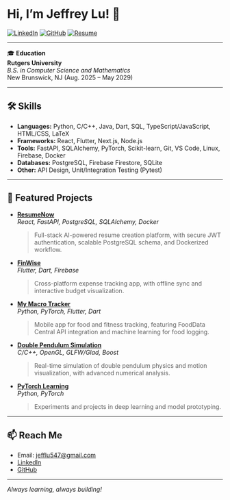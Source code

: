 # Hi, I’m Jeffrey Lu! 👋

[![LinkedIn](https://img.shields.io/badge/LinkedIn-blue?logo=linkedin&logoColor=white)](https://linkedin.com/in/jeffrey-lu)
[![GitHub](https://img.shields.io/badge/GitHub-jeff547-black?logo=github)](https://github.com/jeff547)
[![Resume](https://img.shields.io/badge/Resume-PDF-informational)](./your-resume-file-name.pdf)

---

🎓 **Education**  
**Rutgers University**  
_B.S. in Computer Science and Mathematics_  
New Brunswick, NJ (Aug. 2025 – May 2029)

---

## 🛠️ Skills

- **Languages:** Python, C/C++, Java, Dart, SQL, TypeScript/JavaScript, HTML/CSS, LaTeX
- **Frameworks:** React, Flutter, Next.js, Node.js
- **Tools:** FastAPI, SQLAlchemy, PyTorch, Scikit-learn, Git, VS Code, Linux, Firebase, Docker
- **Databases:** PostgreSQL, Firebase Firestore, SQLite
- **Other:** API Design, Unit/Integration Testing (Pytest)

---

## 🚀 Featured Projects

- [**ResumeNow**](https://github.com/jeff547/Resume-Now)  
  *React, FastAPI, PostgreSQL, SQLAlchemy, Docker*  
  > Full-stack AI-powered resume creation platform, with secure JWT authentication, scalable PostgreSQL schema, and Dockerized workflow.

- [**FinWise**](https://github.com/jeff547/FinWise)  
  *Flutter, Dart, Firebase*  
  > Cross-platform expense tracking app, with offline sync and interactive budget visualization.

- [**My Macro Tracker**](https://github.com/jeff547/My_Macro_Tracker)  
  *Python, PyTorch, Flutter, Dart*  
  > Mobile app for food and fitness tracking, featuring FoodData Central API integration and machine learning for food logging.

- [**Double Pendulum Simulation**](https://github.com/jeff547/Double-Pendulum-Simulation)  
  *C/C++, OpenGL, GLFW/Glad, Boost*  
  > Real-time simulation of double pendulum physics and motion visualization, with advanced numerical analysis.

- [**PyTorch Learning**](https://github.com/jeff547/pytorch-learning)  
  *Python, PyTorch*  
  > Experiments and projects in deep learning and model prototyping.

---

## 📫 Reach Me

- Email: [jefflu547@gmail.com](mailto:jefflu547@gmail.com)
- [LinkedIn](https://linkedin.com/in/jeffrey-lu)
- [GitHub](https://github.com/jeff547)

---

_Always learning, always building!_
